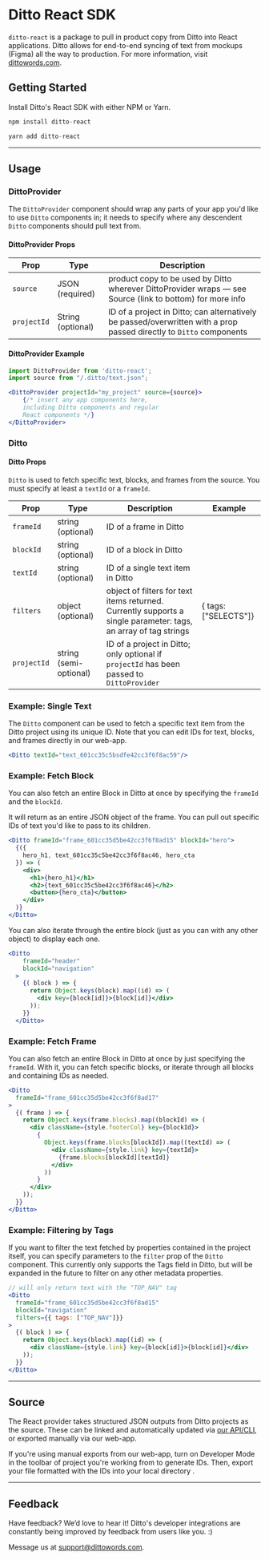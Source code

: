 # Ditto React SDK

`ditto-react` is a package to pull in product copy from Ditto into React applications. Ditto allows for end-to-end syncing of text from mockups (Figma) all the way to production. For more information, visit [dittowords.com](http://dittowords.com).

## Getting Started

Install Ditto's React SDK with either NPM or Yarn.

```jsx
npm install ditto-react

yarn add ditto-react
```

---

## Usage

### DittoProvider

The `DittoProvider` component should wrap any parts of your app you'd like to use `Ditto` components in; it needs to specify where any descendent `Ditto` components should pull text from.

#### DittoProvider Props

| Prop | Type | Description |
| --- | --- | --- |
| `source` | JSON (required) | product copy to be used by Ditto wherever DittoProvider wraps — see Source (link to bottom) for more info  |
| `projectId` | String (optional) | ID of a project in Ditto; can alternatively be passed/overwritten with a prop passed directly to `Ditto` components


#### DittoProvider Example

```jsx
import DittoProvider from 'ditto-react';
import source from "/.ditto/text.json";

<DittoProvider projectId="my_project" source={source}>
	{/* insert any app components here,
	including Ditto components and regular
	React components */}
</DittoProvider>
```

### Ditto


#### Ditto Props

`Ditto` is used to fetch specific text, blocks, and frames from the source. You must specify at least a `textId` or a `frameId`.


| Prop | Type | Description | Example |
| --- | --- | --- | --- |
| `frameId` | string (optional) | ID of a frame in Ditto |  |
| `blockId` | string (optional) | ID of a block in Ditto |  |
| `textId` | string (optional) | ID of a single text item in Ditto |  |
| `filters` | object (optional) | object of filters for text items returned. Currently supports a single parameter: tags, an array of tag strings | { tags: ["SELECTS"]} |
| `projectId` | string (semi-optional) | ID of a project in Ditto; only optional if `projectId` has been passed to `DittoProvider`


### Example: Single Text

The `Ditto` component can be used to fetch a specific text item from the Ditto project using its unique ID. Note that you can edit IDs for text, blocks, and frames directly in our web-app.

```jsx
<Ditto textId="text_601cc35c5bsdfe42cc3f6f8ac59"/>
```

### Example: Fetch Block

You can also fetch an entire Block in Ditto at once by specifying the `frameId` and the `blockId`.

It will return as an entire JSON object of the frame. You can pull out specific IDs of text you'd like to pass to its children.

```jsx
<Ditto frameId="frame_601cc35d5be42cc3f6f8ad15" blockId="hero">
  {({
    hero_h1, text_601cc35c5be42cc3f6f8ac46, hero_cta
  }) => (
    <div>
      <h1>{hero_h1}</h1>
      <h2>{text_601cc35c5be42cc3f6f8ac46}</h2>
      <button>{hero_cta}</button>
    </div>
  )}
</Ditto>
```

You can also iterate through the entire block (just as you can with any other object) to display each one.

```jsx
<Ditto
    frameId="header"
    blockId="navigation"
  >
    {( block ) => {
      return Object.keys(block).map((id) => (
        <div key={block[id]}>{block[id]}</div>
      ));
    }}
  </Ditto>
```

### Example: Fetch Frame

You can also fetch an entire Block in Ditto at once by just specifying the `frameId`. With it, you can fetch specific blocks, or iterate through all blocks and containing IDs as needed.

```jsx
<Ditto
  frameId="frame_601cc35d5be42cc3f6f8ad17"
>
  {( frame ) => {
    return Object.keys(frame.blocks).map((blockId) => (
      <div className={style.footerCol} key={blockId}>
        {
          Object.keys(frame.blocks[blockId]).map((textId) => (
            <div className={style.link} key={textId}>
              {frame.blocks[blockId][textId]}
            </div>
          ))
        }
      </div>
    ));
  }}
</Ditto>
```

### Example: Filtering by Tags

If you want to filter the text fetched by properties contained in the project itself, you can specify parameters to the `filter` prop of the `Ditto` component. This currently only supports the Tags field in Ditto, but will be expanded in the future to filter on any other metadata properties.

```jsx
// will only return text with the "TOP_NAV" tag
<Ditto
  frameId="frame_601cc35d5be42cc3f6f8ad15"
  blockId="navigation"
  filters={{ tags: ["TOP_NAV"]}}
>
  {( block ) => {
    return Object.keys(block).map((id) => (
      <div className={style.link} key={block[id]}>{block[id]}</div>
    ));
  }}
</Ditto>
```

---

## Source

The React provider takes structured JSON outputs from Ditto projects as the source. These can be linked and automatically updated via [our API/CLI](https://github.com/dittowords/cli), or exported manually via our web-app.

If you're using manual exports from our web-app, turn on Developer Mode in the toolbar of project you're working from to generate IDs. Then, export your file formatted with the IDs into your local directory .

---

## Feedback

Have feedback? We’d love to hear it! Ditto's developer integrations are constantly being improved by feedback from users like you. :)

Message us at [support@dittowords.com](mailto:support@dittowords.com).

